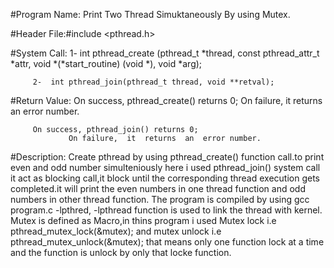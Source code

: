 #Program Name:
       		Print Two Thread Simuktaneously By using Mutex.


#Header File:#include <pthread.h>

#System Call:    1-   int pthread_create (pthread_t *thread, const pthread_attr_t *attr,
                          void *(*start_routine) (void *), void *arg);

		 2-  int pthread_join(pthread_t thread, void **retval);



#Return Value:   On  success,  pthread_create() returns 0; 
		 On failure, it returns an error number.


		 On success, pthread_join() returns 0;
                 On failure,  it  returns  an  error number.



#Description:
		Create pthread by using pthread_create() function call.to print even and odd number simulteniously here i used pthread_join() system call it act as blocking call,it block until the corresponding thread execution gets completed.it will print the even numbers in one thread function and odd numbers in other thread function. The program is compiled by using  gcc program.c -lpthred, -lpthread function is used to link the thread with kernel. Mutex is defined as Macro,in thins program i used Mutex lock i.e pthread_mutex_lock(&mutex); and mutex unlock i.e pthread_mutex_unlock(&mutex); 
that means only one function lock at a time and the function is unlock by only that locke function. 

